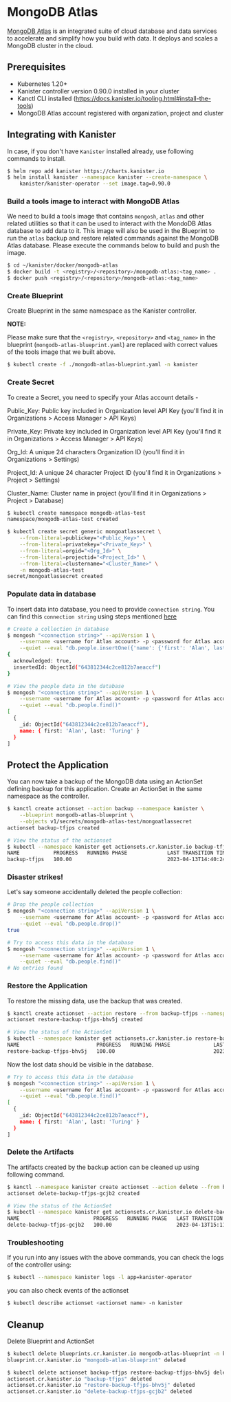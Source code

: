 # MongoDB Atlas

[MongoDB Atlas](https://www.mongodb.com/atlas) is an integrated suite of cloud
database and data services to accelerate and simplify how you build with data.
It deploys and scales a MongoDB cluster in the cloud.

## Prerequisites

* Kubernetes 1.20+
* Kanister controller version 0.90.0 installed in your cluster
* Kanctl CLI installed (https://docs.kanister.io/tooling.html#install-the-tools)
* MongoDB Atlas account registered with organization, project and cluster

## Integrating with Kanister

In case, if you don't have `Kanister` installed already, use following commands
to install.
```bash
$ helm repo add kanister https://charts.kanister.io
$ helm install kanister --namespace kanister --create-namespace \
    kanister/kanister-operator --set image.tag=0.90.0
```

### Build a tools image to interact with MongoDB Atlas

We need to build a tools image that contains `mongosh`, `atlas` and other
related utilities so that it can be used to interact with the MondoDB Atlas
database to add data to it.
This image will also be used in the Blueprint to run the `atlas` backup and
restore related commands against the MongoDB Atlas database. Please execute the
commands below to build and push the image.

```bash
$ cd ~/kanister/docker/mongodb-atlas
$ docker build -t <registry>/<repository>/mongodb-atlas:<tag_name> .
$ docker push <registry>/<repository>/mongodb-atlas:<tag_name>
```

### Create Blueprint

Create Blueprint in the same namespace as the Kanister controller.

**NOTE:**

Please make sure that the `<registry>`, `<repository>` and `<tag_name>` in the
blueprint (`mongodb-atlas-blueprint.yaml`) are replaced with correct values of
the tools image that we built above.

```bash
$ kubectl create -f ./mongodb-atlas-blueprint.yaml -n kanister
```

### Create Secret

To create a Secret, you need to specify your Atlas account details -

Public_Key: Public key included in Organization level API Key (you'll find it in Organizations > Access Manager > API Keys)

Private_Key: Private key included in Organization level API Key (you'll find it in Organizations > Access Manager > API Keys)

Org_Id: A unique 24 characters Organization ID (you'll find it in Organizations > Settings)

Project_Id: A unique 24 character Project ID (you'll find it in Organizations > Project > Settings)

Cluster_Name: Cluster name in project (you'll find it in Organizations > Project > Database)

```bash
$ kubectl create namespace mongodb-atlas-test
namespace/mongodb-atlas-test created

$ kubectl create secret generic mongoatlassecret \
    --from-literal=publickey="<Public_Key>" \
    --from-literal=privatekey="<Private_Key>" \
    --from-literal=orgid="<Org_Id>" \
    --from-literal=projectid="<Project_Id>" \
    --from-literal=clustername="<Cluster_Name>" \
    -n mongodb-atlas-test
secret/mongoatlassecret created
```

### Populate data in database

To insert data into database, you need to provide `connection string`.  You can
find this `connection string` using steps mentioned [here](https://www.mongodb.com/docs/atlas/tutorial/connect-to-your-cluster/#connect-to-your-atlas-cluster)

```bash
# Create a collection in database
$ mongosh "<connection string>" --apiVersion 1 \
    --username <username for Atlas account> -p <password for Atlas account> \
    --quiet --eval "db.people.insertOne({'name': {'first': 'Alan', last: 'Turing'}})"
{
  acknowledged: true,
  insertedId: ObjectId("643812344c2ce812b7aeaccf")
}

# View the people data in the database
$ mongosh "<connection string>" --apiVersion 1 \
    --username <username for Atlas account> -p <password for Atlas account> \
    --quiet --eval "db.people.find()"
[
  {
    _id: ObjectId("643812344c2ce812b7aeaccf"),
    name: { first: 'Alan', last: 'Turing' }
  }
]
```

## Protect the Application

You can now take a backup of the MongoDB data using an ActionSet defining
backup for this application. Create an ActionSet in the same namespace as the
controller.

```bash
$ kanctl create actionset --action backup --namespace kanister \
    --blueprint mongodb-atlas-blueprint \
    --objects v1/secrets/mongodb-atlas-test/mongoatlassecret
actionset backup-tfjps created

# View the status of the actionset
$ kubectl --namespace kanister get actionsets.cr.kanister.io backup-tfjps
NAME           PROGRESS   RUNNING PHASE             LAST TRANSITION TIME   STATE
backup-tfjps   100.00                               2023-04-13T14:40:24Z   complete
```

### Disaster strikes!

Let's say someone accidentally deleted the people collection:

```bash
# Drop the people collection
$ mongosh "<connection string>" --apiVersion 1 \
    --username <username for Atlas account> -p <password for Atlas account> \
    --quiet --eval "db.people.drop()"
true

# Try to access this data in the database
$ mongosh "<connection string>" --apiVersion 1 \
    --username <username for Atlas account> -p <password for Atlas account> \
    --quiet --eval "db.people.find()"
# No entries found
```

### Restore the Application

To restore the missing data, use the backup that was created.

```bash
$ kanctl create actionset --action restore --from backup-tfjps --namespace kanister
actionset restore-backup-tfjps-bhv5j created

# View the status of the ActionSet
$ kubectl --namespace kanister get actionsets.cr.kanister.io restore-backup-tfjps-bhv5j
NAME                         PROGRESS   RUNNING PHASE              LAST TRANSITION TIME   STATE
restore-backup-tfjps-bhv5j   100.00                                2023-04-13T15:07:10Z   complete
```

Now the lost data should be visible in the database.

```bash
# Try to access this data in the database
$ mongosh "<connection string>" --apiVersion 1 \
    --username <username for Atlas account> -p <password for Atlas account> \
    --quiet --eval "db.people.find()"
[
  {
    _id: ObjectId("643812344c2ce812b7aeaccf"),
    name: { first: 'Alan', last: 'Turing' }
  }
]
```

### Delete the Artifacts

The artifacts created by the backup action can be cleaned up using following command.

```bash
$ kanctl --namespace kanister create actionset --action delete --from backup-tfjps
actionset delete-backup-tfjps-gcjb2 created

# View the status of the ActionSet
$ kubectl --namespace kanister get actionsets.cr.kanister.io delete-backup-tfjps-gcjb2
NAME                        PROGRESS   RUNNING PHASE   LAST TRANSITION TIME   STATE
delete-backup-tfjps-gcjb2   100.00                     2023-04-13T15:11:24Z   complete
```

### Troubleshooting

If you run into any issues with the above commands, you can check the logs of the controller using:

```bash
$ kubectl --namespace kanister logs -l app=kanister-operator
```

you can also check events of the actionset

```bash
$ kubectl describe actionset <actionset name> -n kanister
```

## Cleanup

Delete Blueprint and ActionSet

```bash
$ kubectl delete blueprints.cr.kanister.io mongodb-atlas-blueprint -n kanister
blueprint.cr.kanister.io "mongodb-atlas-blueprint" deleted

$ kubectl delete actionset backup-tfjps restore-backup-tfjps-bhv5j delete-backup-tfjps-gcjb2 -n kanister
actionset.cr.kanister.io "backup-tfjps" deleted
actionset.cr.kanister.io "restore-backup-tfjps-bhv5j" deleted
actionset.cr.kanister.io "delete-backup-tfjps-gcjb2" deleted
```
